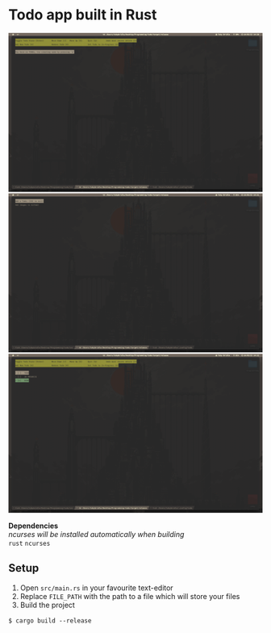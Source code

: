 # Todo app built in Rust

![Blank State](./images/empty_state.png)
![Todo Creation](./images/todo_creation.png)
![Todo List](./images/todo_list.png)

**Dependencies**
<br/>
*ncurses will be installed automatically when building*
<br/>
`rust`
`ncurses`

## Setup
1. Open `src/main.rs` in your favourite text-editor
2. Replace `FILE_PATH` with the path to a file which will store your files
3. Build the project
```console
$ cargo build --release
``` 